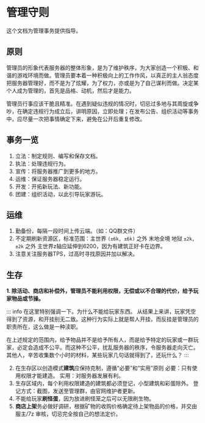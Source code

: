 
# 管理守则

这个文档为管理事务提供指导。

## 原则

管理员的形象代表服务器的整体形象，是为了维护秩序，为大家创造一个积极、和谐的游戏环境而做。管理员要本着一种积极向上的工作作风，以真正的主人翁态度把服务器管理好，而不是为了炫耀，为了权力，亦或是为了自己谋利而做。决定某个人成为管理的，首先是品格、动机，然后才是能力。

管理员行事应该干脆且精准。在遇到疑似违规的情况时，切忌过多地与其周旋或争吵，在确定违规行为成立后，讲明原因，立即处理；在发布公告、组织活动等事务中，应尽量一次把事情确定下来，避免在公开后重复修改。


## 事务一览

1. 立法：制定规则、编写和保存文档。
2. 执法：处理违规行为。
3. 宣传：将服务器推广到更多的地方。
4. 运维：保证服务器稳定运行。
5. 开发：开拓新玩法、新功能。
6. 团建：组织活动，以此引导玩家游玩。

## 运维

1. 勤备份，每隔一段时间上传云端。（如：QQ群文件）
2. 不定期刷新资源区，标准范围：主世界 `(±6k, ±6k)` 之外 末地全境 地狱 `±2k, ±2k` 之外
  主世界z轴应延伸到6200，因为有建筑正好卡在边界。
3. 注意关注服务器TPS，过高时寻找原因并加以解决。

## 生存

**1. 除活动、商店和补偿外，管理员不能利用权限，无偿或以不合理的代价，给予玩家物品或节操。**

::: info 在这里特别强调一下。为什么不能给玩家东西。
  从结果上来讲，玩家凭空得到了资源，和开挂别无二致。这种行为实际上就是帮人开挂，而反挂是管理员的职责所在，这么做是一种渎职。

  在上述规定的范围内，给予物品并不是给予所有人，而是给予特定的玩家或一群玩家，必定会造成不公平。而这种不公平，扰乱服务器的秩序，令服务器走向灭亡。其他人，辛苦收集数个小时的材料，某些玩家几句话就得到了，还玩什么？
:::

2. 在生存区以创造模式**建筑**应保持克制，遵循“必要”和“实用”原则
  必要：只有使用权限才能建造。
  实用：对服务器发展有利。
3. 生存区域内，每个利用权限建造的建筑都必须登记，小型建筑和彩蛋除外。
  登记方式：截图，发送至管理群，由官网维护者更新。
4. 不能给玩家**刷怪蛋**，因为放进刷怪笼之后可以无限刷生物。
5. **商店上架**务必做好调研，根据矿物的收购价格确定待上架物品的价格，并交由 服主/7z 审核，切忌完全按自己的想法定价。
